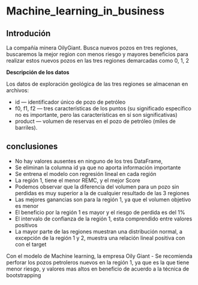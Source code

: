 # Machine_learning_in_business
## Introdución 
La compañía minera OilyGiant. Busca nuevos pozos en tres regiones, buscaremos la mejor region con menos riesgo y mayores beneficios para realizar estos nuevos pozos en las tres regiones demarcadas como 0, 1, 2

**Descripción de los datos**

Los datos de exploración geológica de las tres regiones se almacenan en archivos:

- id — identificador único de pozo de petróleo
- f0, f1, f2 — tres características de los puntos (su significado específico no es importante, pero las características en sí son significativas)
- product — volumen de reservas en el pozo de petróleo (miles de barriles).

## conclusiones

- No hay valores ausentes en ninguno de los tres DataFrame,
- Se eliminan la columna id ya que no aporta información importante
- Se entrena el modelo con regresión lineal en cada región
- La región 1, tiene el menor REMC, y el mejor Score
- Podemos observar que la diferencia del volumen para un pozo sin perdidas es muy superior a la de cualquier resultado de las 3 regiones
- Las mejores ganancias son para la región 1, ya que el volumen objetivo es menor
- El beneficio por la región 1 es mayor y el riesgo de perdida es del 1%
- El intervalo de confianza de la región 1, esta comprendido entre valores positivos
- La mayor parte de las regiones muestran una distribución normal, a excepción de la región 1 y 2, muestra una relación lineal positiva con con el target
	
Con el modelo de Machine learning, la empresa Oily Giant
	- Se recomienda perforar los pozos petroleros nuevos en la región 1, ya que es la que tiene menor riesgo, y valores mas altos en beneficio de acuerdo a la técnica de bootstrapping

